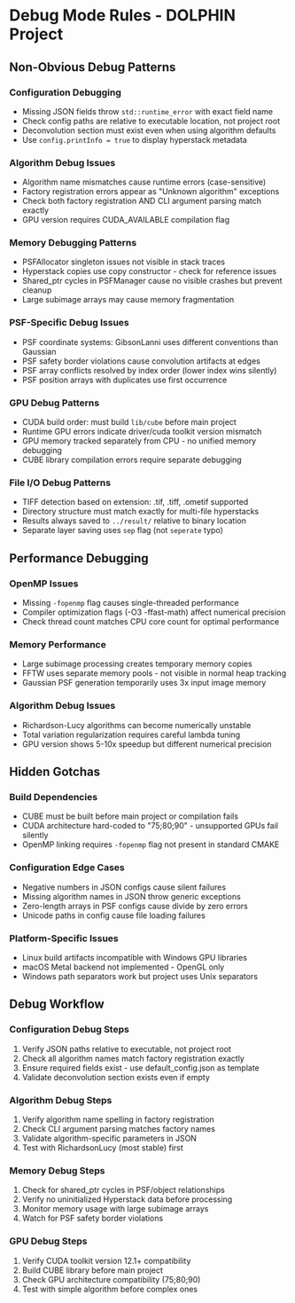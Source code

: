 # Debug Mode Rules - DOLPHIN Project

## Non-Obvious Debug Patterns

### Configuration Debugging
- Missing JSON fields throw `std::runtime_error` with exact field name
- Check config paths are relative to executable location, not project root  
- Deconvolution section must exist even when using algorithm defaults
- Use `config.printInfo = true` to display hyperstack metadata

### Algorithm Debug Issues
- Algorithm name mismatches cause runtime errors (case-sensitive)
- Factory registration errors appear as "Unknown algorithm" exceptions
- Check both factory registration AND CLI argument parsing match exactly
- GPU version requires CUDA_AVAILABLE compilation flag

### Memory Debugging Patterns
- PSFAllocator singleton issues not visible in stack traces
- Hyperstack copies use copy constructor - check for reference issues
- Shared_ptr cycles in PSFManager cause no visible crashes but prevent cleanup
- Large subimage arrays may cause memory fragmentation

### PSF-Specific Debug Issues
- PSF coordinate systems: GibsonLanni uses different conventions than Gaussian
- PSF safety border violations cause convolution artifacts at edges
- PSF array conflicts resolved by index order (lower index wins silently)
- PSF position arrays with duplicates use first occurrence

### GPU Debug Patterns
- CUDA build order: must build `lib/cube` before main project
- Runtime GPU errors indicate driver/cuda toolkit version mismatch
- GPU memory tracked separately from CPU - no unified memory debugging
- CUBE library compilation errors require separate debugging

### File I/O Debug Patterns
- TIFF detection based on extension: .tif, .tiff, .ometif supported
- Directory structure must match exactly for multi-file hyperstacks
- Results always saved to `../result/` relative to binary location
- Separate layer saving uses `sep` flag (not `seperate` typo)

## Performance Debugging

### OpenMP Issues
- Missing `-fopenmp` flag causes single-threaded performance
- Compiler optimization flags (-O3 -ffast-math) affect numerical precision
- Check thread count matches CPU core count for optimal performance

### Memory Performance
- Large subimage processing creates temporary memory copies
- FFTW uses separate memory pools - not visible in normal heap tracking
- Gaussian PSF generation temporarily uses 3x input image memory

### Algorithm Debug Issues
- Richardson-Lucy algorithms can become numerically unstable
- Total variation regularization requires careful lambda tuning
- GPU version shows 5-10x speedup but different numerical precision

## Hidden Gotchas

### Build Dependencies
- CUBE must be built before main project or compilation fails
- CUDA architecture hard-coded to "75;80;90" - unsupported GPUs fail silently
- OpenMP linking requires `-fopenmp` flag not present in standard CMAKE

### Configuration Edge Cases
- Negative numbers in JSON configs cause silent failures
- Missing algorithm names in JSON throw generic exceptions
- Zero-length arrays in PSF configs cause divide by zero errors
- Unicode paths in config cause file loading failures

### Platform-Specific Issues
- Linux build artifacts incompatible with Windows GPU libraries
- macOS Metal backend not implemented - OpenGL only
- Windows path separators work but project uses Unix separators

## Debug Workflow

### Configuration Debug Steps
1. Verify JSON paths relative to executable, not project root
2. Check all algorithm names match factory registration exactly
3. Ensure required fields exist - use default_config.json as template
4. Validate deconvolution section exists even if empty

### Algorithm Debug Steps  
1. Verify algorithm name spelling in factory registration
2. Check CLI argument parsing matches factory names
3. Validate algorithm-specific parameters in JSON
4. Test with RichardsonLucy (most stable) first

### Memory Debug Steps
1. Check for shared_ptr cycles in PSF/object relationships
2. Verify no uninitialized Hyperstack data before processing
3. Monitor memory usage with large subimage arrays
4. Watch for PSF safety border violations

### GPU Debug Steps
1. Verify CUDA toolkit version 12.1+ compatibility
2. Build CUBE library before main project
3. Check GPU architecture compatibility (75;80;90)
4. Test with simple algorithm before complex ones